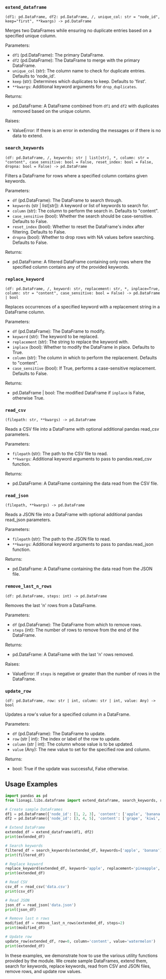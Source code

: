 
### `extend_dataframe`

`(df1: pd.DataFrame, df2: pd.DataFrame, /, unique_col: str = "node_id", keep="first", **kwargs) -> pd.DataFrame`

Merges two DataFrames while ensuring no duplicate entries based on a specified unique column.

Parameters:
- `df1` (pd.DataFrame): The primary DataFrame.
- `df2` (pd.DataFrame): The DataFrame to merge with the primary DataFrame.
- `unique_col` (str): The column name to check for duplicate entries. Defaults to 'node_id'.
- `keep` (str): Determines which duplicates to keep. Defaults to 'first'.
- `**kwargs`: Additional keyword arguments for `drop_duplicates`.

Returns:
- pd.DataFrame: A DataFrame combined from `df1` and `df2` with duplicates removed based on the unique column.

Raises:
- ValueError: If there is an error in extending the messages or if there is no data to extend.

### `search_keywords`
`(df: pd.DataFrame, /, keywords: str | list[str], *, column: str = "content", case_sensitive: bool = False, reset_index: bool = False, dropna: bool = False) -> pd.DataFrame`

Filters a DataFrame for rows where a specified column contains given keywords.

Parameters:
- `df` (pd.DataFrame): The DataFrame to search through.
- `keywords` (str | list[str]): A keyword or list of keywords to search for.
- `column` (str): The column to perform the search in. Defaults to "content".
- `case_sensitive` (bool): Whether the search should be case-sensitive. Defaults to False.
- `reset_index` (bool): Whether to reset the DataFrame's index after filtering. Defaults to False.
- `dropna` (bool): Whether to drop rows with NA values before searching. Defaults to False.

Returns:
- pd.DataFrame: A filtered DataFrame containing only rows where the specified column contains any of the provided keywords.

### `replace_keyword`
`(df: pd.DataFrame, /, keyword: str, replacement: str, *, inplace=True, column: str = "content", case_sensitive: bool = False) -> pd.DataFrame | bool`

Replaces occurrences of a specified keyword with a replacement string in a DataFrame column.

Parameters:
- `df` (pd.DataFrame): The DataFrame to modify.
- `keyword` (str): The keyword to be replaced.
- `replacement` (str): The string to replace the keyword with.
- `inplace` (bool): Whether to modify the DataFrame in place. Defaults to True.
- `column` (str): The column in which to perform the replacement. Defaults to "content".
- `case_sensitive` (bool): If True, performs a case-sensitive replacement. Defaults to False.

Returns:
- pd.DataFrame | bool: The modified DataFrame if `inplace` is False, otherwise True.

### `read_csv`
`(filepath: str, **kwargs) -> pd.DataFrame`

Reads a CSV file into a DataFrame with optional additional pandas read_csv parameters.

Parameters:
- `filepath` (str): The path to the CSV file to read.
- `**kwargs`: Additional keyword arguments to pass to pandas.read_csv function.

Returns:
- pd.DataFrame: A DataFrame containing the data read from the CSV file.

### `read_json`
`(filepath, **kwargs) -> pd.DataFrame`

Reads a JSON file into a DataFrame with optional additional pandas read_json parameters.

Parameters:
- `filepath` (str): The path to the JSON file to read.
- `**kwargs`: Additional keyword arguments to pass to pandas.read_json function.

Returns:
- pd.DataFrame: A DataFrame containing the data read from the JSON file.

### `remove_last_n_rows`
`(df: pd.DataFrame, steps: int) -> pd.DataFrame`

Removes the last 'n' rows from a DataFrame.

Parameters:
- `df` (pd.DataFrame): The DataFrame from which to remove rows.
- `steps` (int): The number of rows to remove from the end of the DataFrame.

Returns:
- pd.DataFrame: A DataFrame with the last 'n' rows removed.

Raises:
- ValueError: If `steps` is negative or greater than the number of rows in the DataFrame.

### `update_row`
`(df: pd.DataFrame, row: str | int, column: str | int, value: Any) -> bool`

Updates a row's value for a specified column in a DataFrame.

Parameters:
- `df` (pd.DataFrame): The DataFrame to update.
- `row` (str | int): The index or label of the row to update.
- `column` (str | int): The column whose value is to be updated.
- `value` (Any): The new value to set for the specified row and column.

Returns:
- bool: True if the update was successful, False otherwise.

## Usage Examples

```python
import pandas as pd
from lionagi.libs.dataframe import extend_dataframe, search_keywords, replace_keyword, read_csv, read_json, remove_last_n_rows, update_row

# Create sample DataFrames
df1 = pd.DataFrame({'node_id': [1, 2, 3], 'content': ['apple', 'banana', 'orange']})
df2 = pd.DataFrame({'node_id': [3, 4, 5], 'content': ['grape', 'kiwi', 'mango']})

# Extend DataFrame
extended_df = extend_dataframe(df1, df2)
print(extended_df)

# Search keywords
filtered_df = search_keywords(extended_df, keywords=['apple', 'banana'], column='content')
print(filtered_df)

# Replace keyword
replace_keyword(extended_df, keyword='apple', replacement='pineapple', inplace=True)
print(extended_df)

# Read CSV
csv_df = read_csv('data.csv')
print(csv_df)

# Read JSON
json_df = read_json('data.json')
print(json_df)

# Remove last n rows
modified_df = remove_last_n_rows(extended_df, steps=2)
print(modified_df)

# Update row
update_row(extended_df, row=0, column='content', value='watermelon')
print(extended_df)
```

In these examples, we demonstrate how to use the various utility functions provided by the module. We create sample DataFrames, extend them, search for keywords, replace keywords, read from CSV and JSON files, remove rows, and update row values.